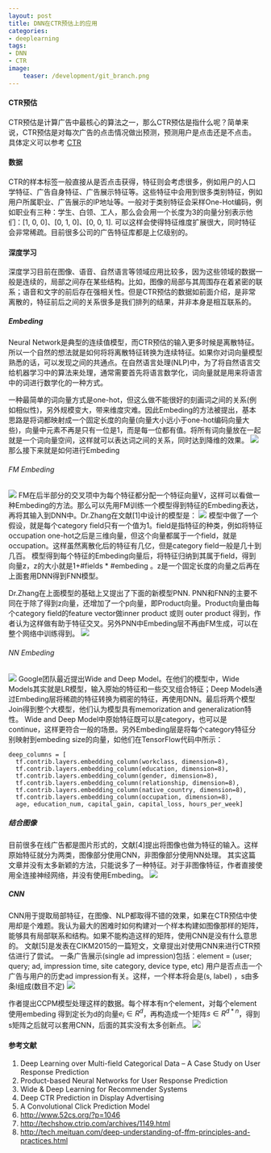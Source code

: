 ```yaml
---
layout: post
title: DNN在CTR预估上的应用
categories:
- deeplearning
tags:
- DNN
- CTR
image:
    teaser: /development/git_branch.png
---
```


#### CTR预估
CTR预估是计算广告中最核心的算法之一，那么CTR预估是指什么呢？简单来说，CTR预估是对每次广告的点击情况做出预测，预测用户是点击还是不点击。具体定义可以参考 [CTR](https://en.wikipedia.org/wiki/Click-through_rate)

#### 数据
CTR的样本标签一般直接从是否点击获得，特征则会考虑很多，例如用户的人口学特征、广告自身特征、广告展示特征等。这些特征中会用到很多类别特征，例如用户所属职业、广告展示的IP地址等。一般对于类别特征会采样One-Hot编码，例如职业有三种：学生、白领、工人，那么会会用一个长度为3的向量分别表示他们：[1, 0, 0]、[0, 1, 0]、[0, 0, 1]. 可以这样会使得特征维度扩展很大，同时特征会非常稀疏。目前很多公司的广告特征库都是上亿级别的。


#### 深度学习
深度学习目前在图像、语音、自然语言等领域应用比较多，因为这些领域的数据一般是连续的，局部之间存在某些结构。比如，图像的局部与其周围存在着紧密的联系；语音和文字的前后存在强相关性。但是CTR预估的数据如前面介绍，是非常离散的，特征前后之间的关系很多是我们排列的结果，并非本身是相互联系的。

##### Embeding
Neural Network是典型的连续值模型，而CTR预估的输入更多时候是离散特征。所以一个自然的想法就是如何将将离散特征转换为连续特征。如果你对词向量模型熟悉的话，可以发现之间的共通点。在自然语言处理(NLP)中，为了将自然语言交给机器学习中的算法来处理，通常需要首先将语言数学化，词向量就是用来将语言中的词进行数学化的一种方式。

一种最简单的词向量方式是one-hot，但这么做不能很好的刻画词之间的关系(例如相似性)，另外规模变大，带来维度灾难。因此Embeding的方法被提出，基本思路是将词都映射成一个固定长度的向量(向量大小远小于one-hot编码向量大些)，向量中元素不再是只有一位是1，而是每一位都有值。将所有词向量放在一起就是一个词向量空间，这样就可以表达词之间的关系，同时达到降维的效果。
![](/images/deeplearning/dnn_ctr_fig/embeding.png)
那么接下来就是如何进行Embeding
###### FM Embeding

![](/images/deeplearning/dnn_ctr_fig/fm.png)
FM在后半部分的交叉项中为每个特征都分配一个特征向量V，这样可以看做一种Embeding的方法。那么可以先用FM训练一个模型得到特征的Embeding表达，再将其输入到DNN中。Dr.Zhang在文献[1]中设计的模型是：
![](/images/deeplearning/dnn_ctr_fig/fnn.png)
模型中做了一个假设，就是每个category field只有一个值为1。field是指特征的种类，例如将特征occupation one-hot之后是三维向量，但这个向量都属于一个field，就是occupation。这样虽然离散化后的特征有几亿，但是category field一般是几十到几百。
模型得到每个特征的Embeding向量后，将特征归纳到其属于field，得到向量z，z的大小就是1+#fields * #embeding 。z是一个固定长度的向量之后再在上面套用DNN得到FNN模型。

Dr.Zhang在上面模型的基础上又提出了下面的新模型PNN.
PNN和FNN的主要不同在于除了得到z向量，还增加了一个p向量，即Product向量。Product向量由每个category field的feature vector做inner product 或则 outer product 得到，作者认为这样做有助于特征交叉。另外PNN中Embeding层不再由FM生成，可以在整个网络中训练得到。
![](/images/deeplearning/dnn_ctr_fig/pnn.png)

###### NN Embeding
![](/images/deeplearning/dnn_ctr_fig/wide&deep.png)
Google团队最近提出Wide and Deep Model。在他们的模型中，Wide Models其实就是LR模型，输入原始的特征和一些交叉组合特征；Deep Models通过Embeding层将稀疏的特征转换为稠密的特征，再使用DNN。最后将两个模型Join得到整个大模型，他们认为模型具有memorization and generalization特性。
Wide and Deep Model中原始特征既可以是category，也可以是continue，这样更符合一般的场景。另外Embeding层是将每个category特征分别映射到embeding size的向量，如他们在TensorFlow代码中所示：
```
deep_columns = [
  tf.contrib.layers.embedding_column(workclass, dimension=8),
  tf.contrib.layers.embedding_column(education, dimension=8),
  tf.contrib.layers.embedding_column(gender, dimension=8),
  tf.contrib.layers.embedding_column(relationship, dimension=8),
  tf.contrib.layers.embedding_column(native_country, dimension=8),
  tf.contrib.layers.embedding_column(occupation, dimension=8),
  age, education_num, capital_gain, capital_loss, hours_per_week]
```
##### 结合图像
目前很多在线广告都是图片形式的，文献[4]提出将图像也做为特征的输入。这样原始特征就分为两类，图像部分使用CNN，非图像部分使用NN处理。
其实这篇文章并没有太多新颖的方法，只能说多了一种特征。对于非图像特征，作者直接使用全连接神经网络，并没有使用Embeding。
![](/images/deeplearning/dnn_ctr_fig/conv_ctr.png)

##### CNN
CNN用于提取局部特征，在图像、NLP都取得不错的效果，如果在CTR预估中使用却是个难题。我认为最大的困难时如何构建对一个样本构建如图像那样的矩阵，能够具有局部联系和结构。如果不能构造这样的矩阵，使用CNN是没有什么意思的。
文献[5]是发表在CIKM2015的一篇短文，文章提出对使用CNN来进行CTR预估进行了尝试。
一条广告展示(single ad impression)包括：element = (user; query; ad, impression time, site category, device type, etc)
用户是否点击一个广告与用户的历史ad impression有关。这样，一个样本将会是(s, label) ，s由多条l组成(数目不定)
![](/images/deeplearning/dnn_ctr_fig/s_matrix.png)

作者提出CCPM模型处理这样的数据。每个样本有n个element，对每个element使用embeding 得到定长为d的向量$e_i\in R^d$，再构造成一个矩阵$s\in R^{d* n}$，得到s矩阵之后就可以套用CNN，后面的其实没有太多创新点。
![](/images/deeplearning/dnn_ctr_fig/ccpm.png)



#### 参考文献
1. Deep Learning over Multi-field Categorical Data – A Case Study on User Response Prediction
2. Product-based Neural Networks for User Response Prediction
3. Wide & Deep Learning for Recommender Systems 
4. Deep CTR Prediction in Display Advertising
5. A Convolutional Click Prediction Model
6. http://www.52cs.org/?p=1046
7. http://techshow.ctrip.com/archives/1149.html
8. http://tech.meituan.com/deep-understanding-of-ffm-principles-and-practices.html 









